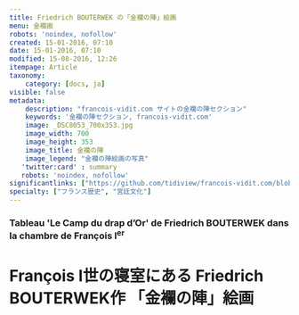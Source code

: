 ```yaml
---
title: Friedrich BOUTERWEK の「金襴の陣」絵画
menu: 金襴画
robots: 'noindex, nofollow'
created: 15-01-2016, 07:10
date: 15-01-2016, 07:10
modified: 15-08-2016, 12:26
itempage: Article
taxonomy:
    category: [docs, ja]
visible: false
metadata:
    description: "francois-vidit.com サイトの金襴の陣セクション"
    keywords: '金襴の陣セクション, francois-vidit.com'
    image: _DSC8053_700x353.jpg
    image_width: 700
    image_height: 353
    image_title: 金襴の陣
    image_legend: "金襴の陣絵画の写真"
   'twitter:card' : summary
   robots: 'noindex, nofollow'
significantlinks: ["https://github.com/tidiview/francois-vidit.com/blob/develop/user/sites/docs/pages/01.reference/03.chateaux-de-la-loire/01.chambord/01.drap-d-or/docs.ja.md"]
specialty: ["フランス歴史", "宮廷文化"]
---
```

### Tableau 'Le Camp du drap d’Or' de Friedrich BOUTERWEK dans la chambre de François I<sup>er</sup>

# François I世の寝室にある Friedrich BOUTERWEK作 「金襴の陣」絵画